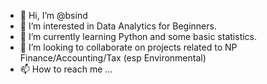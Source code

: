 - 👋 Hi, I’m @bsind
- 👀 I’m interested in Data Analytics for Beginners.
- 🌱 I’m currently learning Python and some basic statistics.
- 💞️ I’m looking to collaborate on projects related to NP Finance/Accounting/Tax (esp Environmental)
- 📫 How to reach me ...

<!---
bsind/bsind is a ✨ special ✨ repository because its `README.md` (this file) appears on your GitHub profile.
You can click the Preview link to take a look at your changes.
--->
